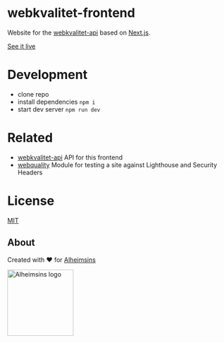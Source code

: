 # webkvalitet-frontend

Website for the [webkvalitet-api](https://github.com/Alheimsins/webkvalitet-api) based on [Next.js](https://nextjs.org/).

[See it live](https://webkvalitet-frontend.vercel.app)

# Development

- clone repo
- install dependencies `npm i`
- start dev server `npm run dev`

# Related

- [webkvalitet-api](https://github.com/Alheimsins/webkvalitet-api) API for this frontend
- [webquality](https://github.com/Alheimsins/webquality) Module for testing a site against Lighthouse and Security Headers

# License

[MIT](LICENSE)

## About

Created with ❤ for [Alheimsins](https://alheimsins.net)

<img src="https://image.ibb.co/dPH08G/logo_black.png" alt="Alheimsins logo" height="150px" width="150px" />
